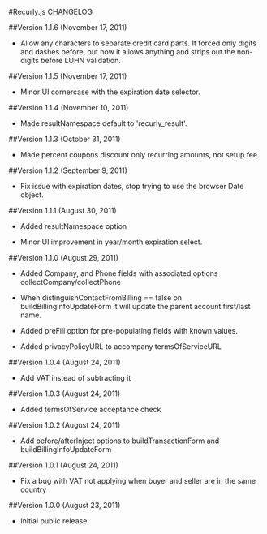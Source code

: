 #Recurly.js CHANGELOG

##Version 1.1.6 (November 17, 2011)

- Allow any characters to separate credit card parts.
  It forced only digits and dashes before, but
  now it allows anything and strips out the non-digits
  before LUHN validation.

##Version 1.1.5 (November 17, 2011)

- Minor UI cornercase with the expiration date selector.

##Version 1.1.4 (November 10, 2011)

- Made resultNamespace default to 'recurly_result'.

##Version 1.1.3 (October 31, 2011)

- Made percent coupons discount only recurring amounts, not setup fee.

##Version 1.1.2 (September 9, 2011)

- Fix issue with expiration dates, stop trying to use the browser Date object.

##Version 1.1.1 (August 30, 2011)

- Added resultNamespace option

- Minor UI improvement in year/month expiration select.

##Version 1.1.0 (August 29, 2011)

- Added Company, and Phone fields
  with associated options collectCompany/collectPhone

- When distinguishContactFromBilling == false on buildBillingInfoUpdateForm
  it will update the parent account first/last name.

- Added preFill option for pre-populating fields with known values.

- Added privacyPolicyURL to accompany termsOfServiceURL

##Version 1.0.4 (August 24, 2011)

- Add VAT instead of subtracting it

##Version 1.0.3 (August 24, 2011)

- Added termsOfService acceptance check

##Version 1.0.2 (August 24, 2011)

- Add before/afterInject options to buildTransactionForm and buildBillingInfoUpdateForm

##Version 1.0.1 (August 24, 2011)

- Fix a bug with VAT not applying when buyer and seller are in the same country

##Version 1.0.0 (August 23, 2011)

- Initial public release
